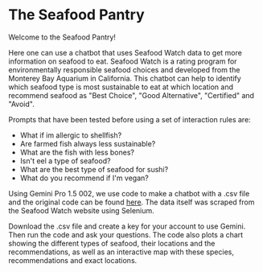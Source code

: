# The Seafood Pantry

Welcome to the Seafood Pantry!

Here one can use a chatbot that uses Seafood Watch data to get more information on seafood to eat.
Seafood Watch is a rating program for environmentally responsible seafood choices and developed from the Monterey Bay Aquarium in California.
This chatbot can help to identify which seafood type is most sustainable to eat at which location and recommend seafood as "Best Choice", "Good Alternative", "Certified" and "Avoid". 

Prompts that have been tested before using a set of interaction rules are:

- What if im allergic to shellfish?
- Are farmed fish always less sustainable?
- What are the fish with less bones?
- Isn't eel a type of seafood?
- What are the best type of seafood for sushi?
- What do you recommend if I'm vegan? 

Using Gemini Pro 1.5 002, we use code to make a chatbot with a .csv file and the original code can be found [here](https://milumon.medium.com/creating-custom-chatbots-using-csv-data-with-python-and-openai-api-0486d8992b24).
The data itself was scraped from the Seafood Watch website using Selenium.


Download the .csv file and create a key for your account to use Gemini. Then run the code and ask your questions. The code also plots a chart showing the different types of seafood, their locations and the recommendations, as well as an interactive map with these species, recommendations and exact locations.
